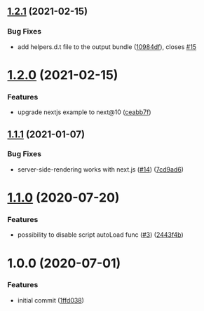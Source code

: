 ## [1.2.1](https://github.com/phrase/i18next-phrase-in-context-editor-post-processor/compare/v1.2.0...v1.2.1) (2021-02-15)


### Bug Fixes

* add helpers.d.t file to the output bundle ([10984df](https://github.com/phrase/i18next-phrase-in-context-editor-post-processor/commit/10984dfaca3b24dd92e5c523749e524bcb843edd)), closes [#15](https://github.com/phrase/i18next-phrase-in-context-editor-post-processor/issues/15)

# [1.2.0](https://github.com/phrase/i18next-phrase-in-context-editor-post-processor/compare/v1.1.1...v1.2.0) (2021-02-15)


### Features

* upgrade nextjs example to next@10 ([ceabb7f](https://github.com/phrase/i18next-phrase-in-context-editor-post-processor/commit/ceabb7f314bf2b4fcf882fe03f28400fcc5f8c9e))

## [1.1.1](https://github.com/phrase/i18next-phrase-in-context-editor-post-processor/compare/v1.1.0...v1.1.1) (2021-01-07)


### Bug Fixes

* server-side-rendering works with next.js ([#14](https://github.com/phrase/i18next-phrase-in-context-editor-post-processor/issues/14)) ([7cd9ad6](https://github.com/phrase/i18next-phrase-in-context-editor-post-processor/commit/7cd9ad6136d0bb9a517a64e7677e2c870dfece25))

# [1.1.0](https://github.com/phrase/i18next-phrase-in-context-editor-post-processor/compare/v1.0.0...v1.1.0) (2020-07-20)


### Features

* possibility to disable script autoLoad func ([#3](https://github.com/phrase/i18next-phrase-in-context-editor-post-processor/issues/3)) ([2443f4b](https://github.com/phrase/i18next-phrase-in-context-editor-post-processor/commit/2443f4bb904a03e710ebec5b268a74f95e27e090))

# 1.0.0 (2020-07-01)


### Features

* initial commit ([1ffd038](https://github.com/phrase/i18next-phrase-in-context-editor-post-processor/commit/1ffd03891067d3c3e97d80827d1548d45ef022be))
